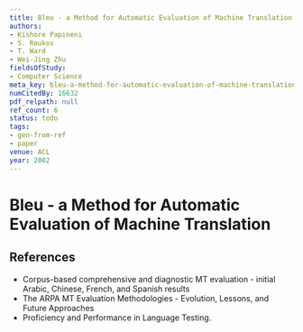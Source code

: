 ```yaml
---
title: Bleu - a Method for Automatic Evaluation of Machine Translation
authors:
- Kishore Papineni
- S. Roukos
- T. Ward
- Wei-Jing Zhu
fieldsOfStudy:
- Computer Science
meta_key: bleu-a-method-for-automatic-evaluation-of-machine-translation
numCitedBy: 16632
pdf_relpath: null
ref_count: 6
status: todo
tags:
- gen-from-ref
- paper
venue: ACL
year: 2002
---
```


# Bleu - a Method for Automatic Evaluation of Machine Translation

## References

- Corpus-based comprehensive and diagnostic MT evaluation - initial Arabic, Chinese, French, and Spanish results
- The ARPA MT Evaluation Methodologies - Evolution, Lessons, and Future Approaches
- Proficiency and Performance in Language Testing.
